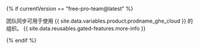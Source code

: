 {% if currentVersion == "free-pro-team@latest" %}

团队同步可用于使用 {{ site.data.variables.product.prodname_ghe_cloud }} 的组织。 {{ site.data.reusables.gated-features.more-info }}

{% endif %}
